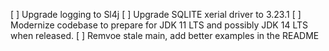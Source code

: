 [ ] Upgrade logging to Sl4j 
[ ] Upgrade SQLITE xerial driver to 3.23.1
[ ] Modernize codebase to prepare for JDK 11 LTS and possibly JDK 14 LTS when released.
[ ] Remvoe stale main, add better examples in the README